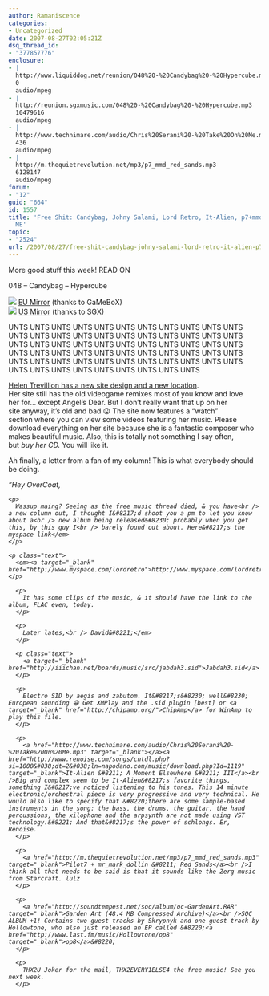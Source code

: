 ```yaml
---
author: Ramaniscence
categories:
- Uncategorized
date: 2007-08-27T02:05:21Z
dsq_thread_id:
- "377857776"
enclosure:
- |
  http://www.liquiddog.net/reunion/048%20-%20Candybag%20-%20Hypercube.mp3
  0
  audio/mpeg
- |
  http://reunion.sgxmusic.com/048%20-%20Candybag%20-%20Hypercube.mp3
  10479616
  audio/mpeg
- |
  http://www.technimare.com/audio/Chris%20Serani%20-%20Take%20On%20Me.mp3
  436
  audio/mpeg
- |
  http://m.thequietrevolution.net/mp3/p7_mmd_red_sands.mp3
  6128147
  audio/mpeg
forum:
- "12"
guid: "664"
id: 1557
title: 'Free Shit: Candybag, Johny Salami, Lord Retro, It-Alien, p7+mmd, aegis/zabu,
  ME'
topic:
- "2524"
url: /2007/08/27/free-shit-candybag-johny-salami-lord-retro-it-alien-p7mmd-aegiszabu-me/
---
```


More good stuff this week! READ ON
  
<span class="song">048 &#8211; Candybag &#8211; Hypercube</span>

<p class="text">
  <p>
    <img border="0" src="http://www.reunionstudio.org/images/download.jpg" /> <a href="http://www.liquiddog.net/reunion/048%20-%20Candybag%20-%20Hypercube.mp3">EU Mirror</a> (thanks to GaMeBoX)<br /><img border="0" src="http://www.reunionstudio.org/images/download.jpg" /> <a href="http://reunion.sgxmusic.com/048%20-%20Candybag%20-%20Hypercube.mp3">US Mirror</a> (thanks to SGX)
  </p>
  
  <p class="text">
    UNTS UNTS UNTS UNTS UNTS UNTS UNTS UNTS UNTS UNTS UNTS UNTS UNTS UNTS UNTS UNTS UNTS UNTS UNTS UNTS UNTS UNTS UNTS UNTS UNTS UNTS UNTS UNTS UNTS UNTS UNTS UNTS UNTS UNTS UNTS UNTS UNTS UNTS UNTS UNTS UNTS UNTS UNTS UNTS UNTS UNTS UNTS UNTS UNTS UNTS UNTS UNTS UNTS UNTS UNTS UNTS UNTS UNTS UNTS UNTS UNTS UNTS UNTS UNTS
  </p>
  
  <p class="text">
    <a href="http://faefly-records.co.uk/helentrevillion/" target="_blank">Helen Trevillion has a new site design and a new location</a>.<br /> Her site still has the old videogame remixes most of you know and love<br /> her for&#8230; except Angel&#8217;s Dear. But I don&#8217;t really want that up on her<br /> site anyway, it&#8217;s old and bad 😛 The site now features a &#8220;watch&#8221;<br /> section where you can view some videos featuring her music. Please<br /> download everything on her site because she is a fantastic composer who<br /> makes beautiful music. Also, this is totally not something I say often,<br /> but<em> buy her CD.</em> You will like it.
  </p>
  
  <p class="text">
    Ah finally, a letter from a fan of my column! This is what everybody should be doing.
  </p>
  
  <p class="text">
    <em>&#8220;Hey OverCoat,</p> 
    
    <p>
      Wassup maing? Seeing as the free music thread died, & you have<br /> a new column out, I thought I&#8217;d shoot you a pm to let you know about a<br /> new album being released&#8230; probably when you get this, by this guy I<br /> barely found out about. Here&#8217;s the myspace link</em>
    </p>
    
    <p class="text">
      <em><a target="_blank" href="http://www.myspace.com/lordretro">http://www.myspace.com/lordretro</a></p> 
      
      <p>
        It has some clips of the music, & it should have the link to the album, FLAC even, today.
      </p>
      
      <p>
        Later lates,<br /> David&#8221;</em>
      </p>
      
      <p class="text">
        <a target="_blank" href="http://iiichan.net/boards/music/src/jabdah3.sid">Jabdah3.sid</a>
      </p>
      
      <p>
        Electro SID by aegis and zabutom. It&#8217;s&#8230; well&#8230; European sounding 😀 Get XMPlay and the .sid plugin [best] or <a target="_blank" href="http://chipamp.org/">ChipAmp</a> for WinAmp to play this file.
      </p>
      
      <p>
        <a href="http://www.technimare.com/audio/Chris%20Serani%20-%20Take%20On%20Me.mp3" target="_blank"></a><a href="http://www.renoise.com/songs/cntdl.php?si=1000&#038;dt=2&#038;ln=napodano.com/music/download.php?Id=1119" target="_blank">It-Alien &#8211; A Moment Elsewhere &#8211; III</a><br />Big and complex seem to be It-Alien&#8217;s favorite things, something I&#8217;ve noticed listening to his tunes. This 14 minute electronic/orchestral piece is very progressive and very technical. He would also like to specify that &#8220;there are some sample-based instruments in the song: the bass, the drums, the guitar, the hand percussions, the xilophone and the arpsynth are not made using VST technology.&#8221; And that&#8217;s the power of schlongs. Er, Renoise.
      </p>
      
      <p>
        <a href="http://m.thequietrevolution.net/mp3/p7_mmd_red_sands.mp3" target="_blank">Pilot7 + mr_mark_dollin &#8211; Red Sands</a><br />I think all that needs to be said is that it sounds like the Zerg music from Starcraft. lulz
      </p>
      
      <p>
        <a href="http://soundtempest.net/soc/album/oc-GardenArt.RAR" target="_blank">Garden Art (48.4 MB Compressed Archive)</a><br />SOC ALBUM +1! Contains two guest tracks by Skrypnyk and one guest track by Hollowtone, who also just released an EP called &#8220;<a href="http://www.last.fm/music/Hollowtone/op8" target="_blank">op8</a>&#8220;
      </p>
      
      <p>
        THX2U Joker for the mail, THX2EVERY1ELSE4 the free music! See you next week.
      </p>